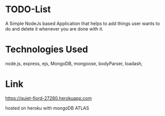 # TODO-List 
  A Simple NodeJs based Application that helps to add things user wants to do and delete it whenever you are done with it. 

# Technologies Used
node.js,
express,
ejs,
MongoDB,
mongoose,
bodyParser,
loadash,
 
# Link
https://quiet-fjord-27280.herokuapp.com

hosted on heroku with mongoDB ATLAS

